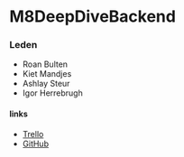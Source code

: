 # M8DeepDiveBackend

### Leden
- Roan Bulten 
- Kiet Mandjes
- Ashlay Steur
- Igor Herrebrugh

#### links
- [Trello](https://trello.com/b/Sg1ey5e3/deep-dive-backend)
- [GitHub](https://github.com/Kietmandjes/M8DeepDiveBackend)
